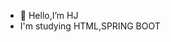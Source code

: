 - 👋 Hello,I’m HJ
- I'm studying HTML,SPRING BOOT


<!---
hjStack/hjStack is a ✨ special ✨ repository because its `README.md` (this file) appears on your GitHub profile.
You can click the Preview link to take a look at your changes.
--->
